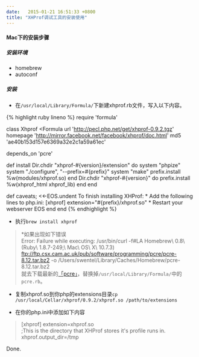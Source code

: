 ```yaml
---
date:   2015-01-21 16:51:33 +0800
title: "XHProf调试工具的安装使用"
---
```


#### Mac下的安装步骤

##### 安装环境

- homebrew
- autoconf

##### 安装

- 在`/usr/local/Library/Formula/`下新建xhprof.rb文件，写入以下内容。

{% highlight ruby lineno %}
require 'formula'

class Xhprof <Formula
  url 'http://pecl.php.net/get/xhprof-0.9.2.tgz'
  homepage 'http://mirror.facebook.net/facebook/xhprof/doc.html'
  md5 'ae40b153d157e6369a32e2c1a59a61ec'

  depends_on 'pcre'

  def install
    Dir.chdir "xhprof-#{version}/extension" do
      system "phpize"
      system "./configure", "--prefix=#{prefix}"
      system "make"
      prefix.install %w(modules/xhprof.so)
    end
    Dir.chdir "xhprof-#{version}" do 
      prefix.install %w(xhprof_html xhprof_lib)
    end
  end

  def caveats; <<-EOS.undent
    To finish installing XHProf:
     * Add the following lines to php.ini:
        [xhprof]
        extension="#{prefix}/xhprof.so"
     * Restart your webserver
    EOS
  end
end
{% endhighlight %}


- 执行`brew install xhprof`

> *如果出现如下错误  
Error: Failure while executing: /usr/bin/curl -f#LA Homebrew\ 0.8\ (Ruby\ 1.8.7-249;\ Mac\ OS\ X\ 10.7.3) ftp://ftp.csx.cam.ac.uk/pub/software/programming/pcre/pcre-8.12.tar.bz2 -o /Users/swentel/Library/Caches/Homebrew/pcre-8.12.tar.bz2  
就去下载最新的[「pcre」](https://github.com/mxcl/homebrew/blob/master/Library/Formula/pcre.rb)，替换掉`/usr/local/Library/Formula/`中的`pcre.rb`。

- 复制xhprof.so到你php的extensions目录`cp /usr/local/Cellar/xhprof/0.9.2/xhprof.so /path/to/extensions`

- 在你的php.ini中添加如下内容

> [xhprof]
extension=xhprof.so  
;This is the directory that XHProf stores it's profile runs in.  
xhprof.output_dir=/tmp  

Done.











